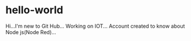 # hello-world

Hi...I'm new to Git Hub... 
Working on IOT...
Account created to know about Node js(Node Red)...

